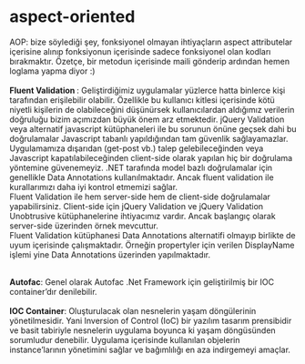# aspect-oriented

AOP: bize söylediği şey, fonksiyonel olmayan ihtiyaçların aspect attributelar içerisine alınıp fonksiyonun içerisinde sadece fonksiyonel olan kodları bırakmaktır. Özetçe, bir metodun içerisinde maili gönderip ardından hemen loglama yapma diyor :)
<br> <br>
<b>Fluent Validation </b>: Geliştirdiğimiz uygulamalar yüzlerce hatta binlerce kişi tarafından erişilebilir olabilir. 
Özellikle bu kullanıcı kitlesi içerisinde kötü niyetli kişilerin de olabileceğini düşünürsek kullanıcılardan aldığımız verilerin doğruluğu bizim açımızdan büyük önem arz etmektedir. 
jQuery Validation veya alternatif javascript kütüphaneleri ile bu sorunun önüne geçsek dahi bu doğrulamalar Javascript tabanlı yapıldığından tam güvenlik sağlayamazlar. 
Uygulamamıza dışarıdan  (get-post vb.) talep gelebileceğinden veya Javascript kapatılabileceğinden client-side olarak yapılan hiç bir doğrulama yöntemine güvenemeyiz.
.NET tarafında model bazlı doğrulamalar için genellikle Data Annotations kullanılmaktadır. Ancak fluent validation ile kurallarımızı daha iyi kontrol etmemizi sağlar. <br> 
Fluent Validation ile hem server-side hem de client-side doğrulamalar yapabilirsiniz. Client-side için jQuery Validation ve jQuery Validation Unobtrusive kütüphanelerine ihtiyacımız vardır. Ancak başlangıç olarak server-side üzerinden örnek mevcuttur. <br>
Fluent Validation kütüphanesi Data Annotations alternatifi olmayıp  birlikte de uyum içerisinde çalışmaktadır. Örneğin propertyler için verilen DisplayName işlemi yine Data Annotations üzerinden yapılmaktadır. <br> <br>

<b>Autofac</b>: Genel olarak Autofac .Net Framework için geliştirilmiş bir IOC container’dır denilebilir. <br><br>
<b>IOC Container</b>: Oluşturulacak olan nesnelerin yaşam döngülerinin yönetilmesidir. Yani Inversion of Control (IoC) bir yazılım tasarım prensibidir ve basit tabiriyle nesnelerin uygulama boyunca ki yaşam döngüsünden sorumludur denebilir. Uygulama içerisinde kullanılan objelerin instance’larının yönetimini sağlar ve bağımlılığı en aza indirgemeyi amaçlar.
